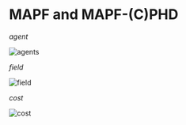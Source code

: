 # MAPF and MAPF-(C)PHD

*agent*

![agents](https://github.com/beixuan-zys/MAPF-PHD-and-MAPF-CPHD/assets/54428021/d6644de3-e279-4290-b522-4d632285dd4f)

*field*

![field](https://github.com/beixuan-zys/MAPF-PHD-and-MAPF-CPHD/assets/54428021/b10a938b-0fa2-4e8c-b169-624c98ed4af7)


*cost*

![cost](https://github.com/beixuan-zys/MAPF-PHD-and-MAPF-CPHD/assets/54428021/86be7326-7de2-4911-9738-75a9342a7bd4)





